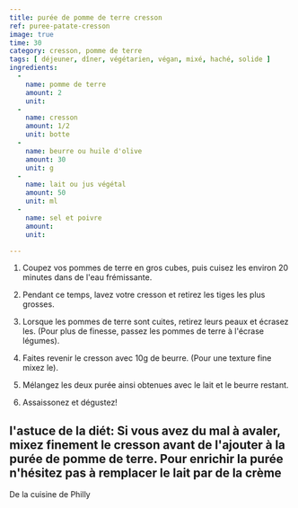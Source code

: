 ```yaml
---
title: purée de pomme de terre cresson
ref: puree-patate-cresson
image: true
time: 30
category: cresson, pomme de terre
tags: [ déjeuner, dîner, végétarien, végan, mixé, haché, solide ]
ingredients:
  -
    name: pomme de terre
    amount: 2
    unit: 
  -
    name: cresson
    amount: 1/2 
    unit: botte
  -
    name: beurre ou huile d'olive
    amount: 30
    unit: g
  -
    name: lait ou jus végétal 
    amount: 50
    unit: ml 
  -
    name: sel et poivre
    amount: 
    unit: 

---
```



1. Coupez vos pommes de terre en gros cubes, puis cuisez les environ 20 minutes dans de l'eau frémissante. 

2. Pendant ce temps, lavez votre cresson et retirez les tiges les plus grosses.

3. Lorsque les pommes de terre sont cuites, retirez leurs peaux et écrasez les. (Pour plus de finesse, passez les pommes de terre à l'écrase légumes).

4. Faites revenir le cresson avec 10g de beurre. (Pour une texture fine mixez le).

5. Mélangez les deux purée ainsi obtenues avec le lait et le beurre restant. 

6. Assaissonez et dégustez! 

l'astuce de la diét: Si vous avez du mal à avaler, mixez finement le cresson avant de l'ajouter à la purée de pomme de terre. 
Pour enrichir la purée n'hésitez pas à remplacer le lait par de la crème 
---

De la cuisine de Philly
